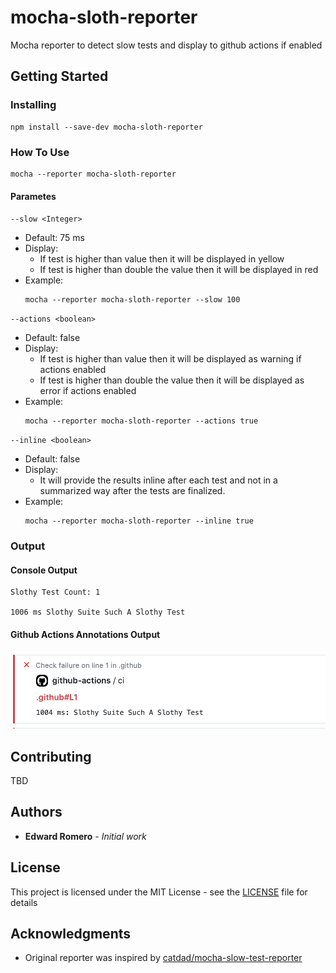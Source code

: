 # mocha-sloth-reporter

Mocha reporter to detect slow tests and display to github actions if enabled

## Getting Started

### Installing

```
npm install --save-dev mocha-sloth-reporter
```

### How To Use

    mocha --reporter mocha-sloth-reporter

#### Parametes 

`--slow <Integer>`
  - Default: 75 ms
  - Display:
    - If test is higher than value then it will be displayed in yellow
    - If test is higher than double the value then it will be displayed in red
  - Example:
    ```
    mocha --reporter mocha-sloth-reporter --slow 100
    ```

`--actions <boolean>`
  - Default: false
  - Display:
    - If test is higher than value then it will be displayed as warning if actions enabled
    - If test is higher than double the value then it will be displayed as error if actions enabled
  - Example:
    ```
    mocha --reporter mocha-sloth-reporter --actions true
    ```

`--inline <boolean>`
  - Default: false
  - Display:
    - It will provide the results inline after each test and not in a summarized way after the tests are finalized.
  - Example:
    ```
    mocha --reporter mocha-sloth-reporter --inline true
    ```
    
### Output

#### Console Output

```
Slothy Test Count: 1

1006 ms Slothy Suite Such A Slothy Test
```

#### Github Actions Annotations Output

![Github Actions Annotations Output](img/Github-Actions-Annotations-Output.png)

## Contributing

TBD

## Authors

* **Edward Romero** - *Initial work*

## License

This project is licensed under the MIT License - see the [LICENSE](LICENSE) file for details

## Acknowledgments

* Original reporter was inspired by [catdad/mocha-slow-test-reporter](https://github.com/catdad/mocha-slow-test-reporter)